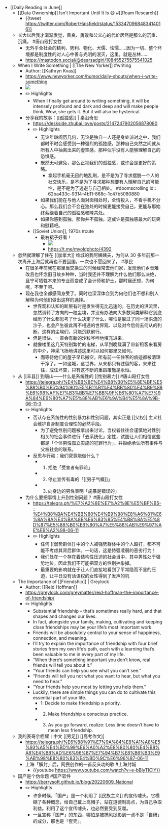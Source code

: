 - [[Daily Reading in June]]
	- [[Data Ownership]] Isn’t Important Until It Is 😄 #[[Roam Research]]
		- {{tweet https://twitter.com/RobertHaisfield/status/1533470968483414016}}
	- 长大以后我才渐渐发觉，善良、勇敢和公义心的代价居然是那么的沉重、沉痛。 #唐山殴打女性
		- 无外乎全社会的精利、势利、物化、犬儒、怯懦……因为一切、整个环境都是制度性的对人心中善与光明的泯灭，这里，就是丛林……
		- https://mastodon.social/@dearsadgirl/108455275575541025
	- When I Write Something | [[The New Yorker]] #writing
		- Author: [[Kathryn Kvas]]
		- https://www.newyorker.com/humor/daily-shouts/when-i-write-something
		- ![](https://dsc.cloud/0435ce/1654926864.jpg)
		- ✏️ Highlights
			- When I finally get around to writing something, it will be intensely profound and dark and deep and will make people think, Wow, she gets it. But it will also be hysterical.
		- 分享我的故事：[[孤独感]] | 桌沿奇思
			- https://deskside.zhubai.love/posts/2147247902056878080
			- ✏️ Highlights
				- 无论年龄阅历几何，无论是独自一人还是身处派对之中，我们都时不时会感受到一种强烈的孤独感，那种自己突然之间就从所有人中抽离出来的虚空感，那种似乎没有人能够理解自己的恐惧感。
				- 既然无可避免，那么正视我们的孤独感，或许会是更好的策略。
					- 拿起手机毫无目的地乱刷，是不是为了寻求摆脱一个人的社交快乐，是不是为了寻求那种想要有人理解自己的可能性，是不是为了逃避与自己相处。 #doomscrolling
					  id:: 62ba433c-9314-4b11-868c-1c47b5080880
				- 如果我们能在与他人面对面相处时，全情投入，不看手机不分心。那么我们会不会在独处的时候更能接受自己，更能与那始终萦绕着自己的孤独感和睦共处。
				- 如果你感到孤独，那你并不孤独。这或许是孤独感最大的玩笑和慰藉吧。
			- [[Soviet Union]], 1970s #cute
				- 最右裙子好看！
					- ![](https://dsc.cloud/0435ce/1654947063.jpeg)
					- https://t.me/myoldphoto/4392
	- 忽然就理解了住在 [[加拿大]] 维城的我阿姨姨夫，为何从 30 多年前那一次离开上海后就再也不要回国，一次也不愿回来了， #移民
		- 在很多年前我在那里当交换生的时候经常去他们家，发现他们乡音难改且也怀念旧日故乡种种，当时我还并不理解为什么他们那么决绝，且宁可牺牲本来的专业而变成了会计师和护士，那时我还想，为何呢，不至于吧。
		- 现在我也全都感同身受了。同时也深深体会到为何他们也不想和别人解释为何他们做出这样的选择。
			- 世界观和认知的断层有时是发生得无比迅速的，在历史的洪流里，忽然调转了方向的一粒尘埃，并没有办法向大多数同类解释它到底经历了什么都思考了什么决定了什么，哪怕是躲过了同一场洪流的沙子，也会产生彼此再不相通的世界观、以及对今后何去何从的判断。这样的尘埃们，只能沉默前行。
			- 但是很快、一直会有新的沙粒哗哗地填充进来。
			- 就像楼里这几天特别繁忙的电梯，从早到晚载满了带新租客来看房的中介，神采飞扬地讲述这里可以如何那里又如何。
				- 而等待他们的屋子早已搬空，所有前一任住客的痕迹都被清理干净了。一如这城，这世界，从来都只有驻留的客，来来往往，成住坏空，只有这不断的重蹈覆辙是永恒。
	- 从 [[丰县]] 到唐山——什么是系统性的 [[性别暴力]] #唐山殴打女性
		- https://telegra.ph/%E4%BB%8E%E4%B8%B0%E5%8E%BF%E5%88%B0%E5%94%90%E5%B1%B1%E4%BB%80%E4%B9%88%E6%98%AF%E7%B3%BB%E7%BB%9F%E6%80%A7%E7%9A%84%E6%80%A7%E5%88%AB%E6%9A%B4%E5%8A%9B-06-11-3
		- ✏️ Highlights
			- 否认存在系统性的性别暴力和性别问题，其实正是 [[父权]] 主义社会维护自身制度合理性的必然手段。
				- 为了避免性别问题被拿出来讨论，当权者往往会谨慎地对性别相关的社会事件进行「去系统化」定性，试图让人们相信这些都是「个体男性孤立实施的犯罪行为」，并拒绝承认所有事件与父权社会的联系。
			- 反思与行动：我们究竟能做什么？
				- 1. 拒绝「受害者有罪论」
				- 2. 停止宣传有毒的「[[男子气概]]」
				- 3. 向身边的男性表明「施暴是错误的」
		- 为什么要把事情上升到性别问题？ #唐山殴打女性
			- https://telegra.ph/%E7%A2%8E%E7%A2%8E%E5%BF%B5--%E4%B8%BA%E4%BB%80%E4%B9%88%E8%A6%81%E6%8A%8A%E4%BA%8B%E6%83%85%E4%B8%8A%E5%8D%87%E5%88%B0%E6%80%A7%E5%88%AB%E9%97%AE%E9%A2%98-06-11
			- ✏️ Highlights
				- 任何 [[弱势群体]] 中的个人被强势群体中的个人殴打，都不可能不考虑其背后群体。一句话，这是恃强凌弱的恶劣行为！
				- 我们处在一个存在着结构性压迫的社会当中，其中男性处于强势地位，因此我们不可能把双方的性别抽象掉。
				- 最重要的影响就在于让人们直接地看到了平常隐而不显的压迫，让平日没有话语权的女性得到了发声的机
	- The Importance of [[Friendship]] | Greylock
		- Author: [[Reid Hoffman]]
		- https://greylock.com/greymatter/reid-hoffman-the-importance-of-friendship/
		- ✏️ Highlights
			- Substantial friendship – that’s sometimes really hard, and that shapes and changes our lives.
			- In fact, alongside your family, making, cultivating and keeping close friendships may be your life’s most important work.
			- Friends will be absolutely central to your sense of happiness, connection, and meaning.
			- I’ll try to explain the importance of friendship with four brief stories from my own life’s path, each with a learning that’s been valuable to me in every part of my life.
			- “When there’s something important you don’t know, real friends will tell you about it.”
			- “Your friends can help you see what you can’t see.”
			- “Friends will tell you not what you want to hear, but what you need to hear.”
			- “Your friends help you most by letting you help them.”
			- Luckily, there are simple things you can do to cultivate this essential part of your life.
				- 1: Decide to make friendship a priority.
				- 2. Make friendship a conscious practice.
				- 3. As you go forward, realize: Less time doesn’t have to mean less friendship.
	- 我的表哥余栢耀丨中文 [[男足]] [[高考作文]]
		- https://telegra.ph/%E6%88%91%E7%9A%84%E8%A1%A8%E5%93%A5%E4%BD%99%E6%A0%A2%E8%80%80%E4%B8%A8%E4%B8%AD%E6%96%87%E7%94%B7%E8%B6%B3%E9%AB%98%E8%80%83%E4%BD%9C%E6%96%87-06-11
		- 上海「解封」后，网民创作的一首反庆功的歌 #上海封城
			- {{youtube https://www.youtube.com/watch?v=e-bBlyTIClY}}
	- 国产是个伪命题 #国产软件
		- https://berrysoft.github.io/blog/20220609_National
		- ✏️ Highlights
			- 许多时候，「国产」是一个利用了 [[民族主义]] 的宣传噱头。它模糊了各种概念，给自己戴上高帽子，站在道德制高点，为自己争取利益。利用了这个宣传噱头，也必然要受到反噬。
			- 一旦宣称「国产」的东西，哪怕是被捕风捉影到一点不是「自研」的成分，那也是「套壳」。